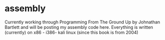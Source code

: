 # assembly
Currently working through Programming From The Ground Up by Johnathan Bartlett and will be posting my assembly code here. Everything is written (currently) on x86 - i386- kali linux (since this book is from 2004)
